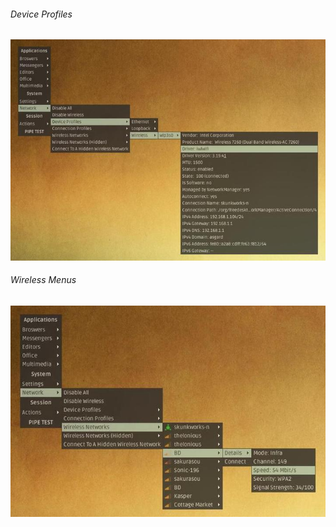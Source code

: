 
###### Device Profiles
![Device Profiles](../img/corgi-pipemenu-networkmanager-device-profiles-720.jpg?raw=true "Device Profiles")

###### Wireless Menus
![Wireless Networks](../img/corgi-pipemenu-networkmanager-wifi-networks-720.jpg?raw=true "Wireless Networks")
